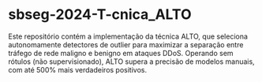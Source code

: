 # sbseg-2024-T-cnica_ALTO
Este repositório contém a implementação da técnica ALTO, que seleciona autonomamente detectores de outlier para maximizar a separação entre tráfego de rede maligno e benigno em ataques DDoS. Operando sem rótulos (não supervisionado), ALTO supera a precisão de modelos manuais, com até 500% mais verdadeiros positivos.
